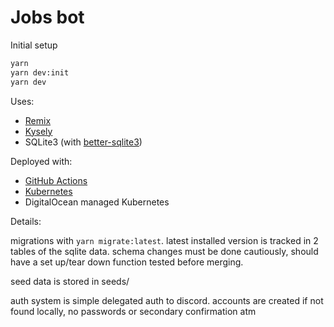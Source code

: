 # Jobs bot

Initial setup

```sh
yarn
yarn dev:init
yarn dev
```

Uses:

- [Remix](https://remix.run/docs/en/v1)
- [Kysely](https://kysely.dev/)
- SQLite3 (with [better-sqlite3](http://npmjs.com/package/better-sqlite3))

Deployed with:

- [GitHub Actions](https://docs.github.com/en/actions)
- [Kubernetes](https://kubernetes.io/docs/tasks/run-application/run-single-instance-stateful-application/)
- DigitalOcean managed Kubernetes

Details:

migrations with `yarn migrate:latest`. latest installed version is tracked in 2 tables of the sqlite data. schema changes must be done cautiously, should have a set up/tear down function tested before merging.

seed data is stored in seeds/

auth system is simple delegated auth to discord. accounts are created if not found locally, no passwords or secondary confirmation atm
